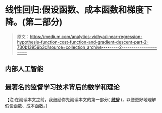 # 线性回归:假设函数、成本函数和梯度下降。(第二部分)

> 原文：<https://medium.com/analytics-vidhya/linear-regression-hypothesis-function-cost-function-and-gradient-descent-part-2-730b13959b3c?source=collection_archive---------2----------------------->

## 内部人工智能

## 最著名的监督学习技术背后的数学和理论

【注:在阅读本文之前，我鼓励你先阅读本文的第一部分( [***链接***](/@m.mahyarali/linear-regression-hypothesis-function-cost-function-and-gradient-descent-part-1-6cd865552923) )，以便更好地理解假设函数、成本函数。]